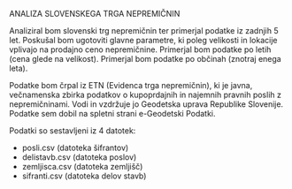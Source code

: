 ANALIZA SLOVENSKEGA TRGA NEPREMIČNIN

Analiziral bom slovenski trg nepremičnin ter primerjal podatke iz zadnjih 5 let.
Poskušal bom ugotoviti glavne parametre, ki poleg velikosti in lokacije vplivajo na prodajno ceno nepremičnine.
Primerjal bom podatke po letih (cena glede na velikost).
Primerjal bom podatke po občinah (znotraj enega leta).


Podatke bom črpal iz ETN (Evidenca trga nepremičnin), ki je javna, večnamenska zbirka podatkov o kupoprdajnih in najemnih pravnih poslih z nepremičninami. Vodi in vzdržuje jo Geodetska uprava Republike Slovenije.
Podatke sem dobil na spletni strani e-Geodetski Podatki. 

Podatki so sestavljeni iz 4 datotek:
- posli.csv (datoteka šifrantov)
- delistavb.csv (datoteka poslov)
- zemljisca.csv (datoteka zemljišč)
- sifranti.csv (datoteka delov stavb)



